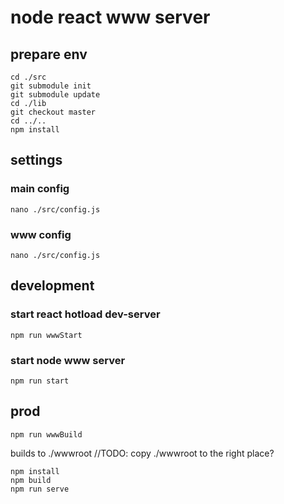 # node react www server

## prepare env
```
cd ./src
git submodule init
git submodule update
cd ./lib
git checkout master
cd ../..
npm install
```

## settings
### main config
```
nano ./src/config.js
```
### www config
```
nano ./src/config.js
```

## development
### start react hotload dev-server
```
npm run wwwStart
```
### start node www server
```
npm run start
```

## prod
```
npm run wwwBuild
```
builds to ./wwwroot
//TODO: copy ./wwwroot to the right place?
```
npm install
npm build
npm run serve
```